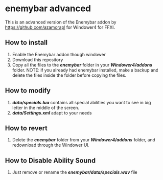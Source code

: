 # enemybar advanced

This is an advanced version of the Enemybar addon by https://github.com/azamorapl for Windower4 for FFXI. 

## How to install
1. Enable the Enemybar addon though windower
2. Download this repository
3. Copy all the files to the **_enemybar_** folder in your **_Windower4/addons_** folder.
NOTE: if you already had enemybar installed, make a backup and delete the files inside the folder before copying the files.

## How to modify
1. **_data/specials.lua_** contains all special abilities you want to see in big letter in the middle of the screen.
2. **_data/Settings.xml_** adapt to your needs

## How to revert
1. Delete the **_enemybar_** folder from your **_Windower4/addons_** folder, and redownload through the Windower UI.

## How to Disable Ability Sound
1. Just remove or rename the **_enemybar/data/specials.wav_** file
